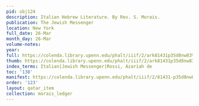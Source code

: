 ```yaml
---
pid: obj124
description: Italian Hebrew Literature. By Rev. S. Morais.
publication: The Jewish Messenger
location: New York
full_date: 26-Mar
month_day: 26-Mar
volume-notes:
year:
full: https://colenda.library.upenn.edu/phalt/iiif/2/ark81431p35d8nw83%2FSHA256E-s6830772--42452049f5f1443bffe4793c31b9bc613b9c61b4a0de6f86eb13bc8bdfff88dd.jpeg/full/3500,/0/default.jpg
thumb: https://colenda.library.upenn.edu/phalt/iiif/2/ark81431p35d8nw83%2FSHA256E-s6830772--42452049f5f1443bffe4793c31b9bc613b9c61b4a0de6f86eb13bc8bdfff88dd.jpeg/full/!200,200/0/default.jpg
index_terms: Italian|Jewish Messenger|Rossi, Azariah de
toc: '138'
manifest: https://colenda.library.upenn.edu/phalt/iiif/2/81431-p35d8nw83/manifest
order: '123'
layout: qatar_item
collection: morais_ledger
---
```

